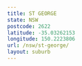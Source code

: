 ```yaml
---
title: ST GEORGE
state: NSW
postcode: 2622
latitude: -35.03262153
longitude: 150.2223806
url: /nsw/st-george/
layout: suburb
---
```

